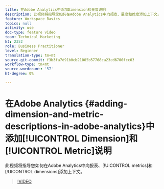 ```yaml
---
title: 在Adobe Analytics中添加Dimension和量度说明
description: 此视频将指导您如何在Adobe Analytics中向报表、量度和维度添加上下文。
feature: Workspace Basics
topics: null
activity: use
doc-type: feature video
team: Technical Marketing
kt: 2352
role: Business Practitioner
level: Beginner
translation-type: tm+mt
source-git-commit: f3b3fa7d91b0cb21005b57768ca23ed6700fcc03
workflow-type: tm+mt
source-wordcount: '57'
ht-degree: 0%

---
```



# 在Adobe Analytics {#adding-dimension-and-metric-descriptions-in-adobe-analytics}中添加[!UICONTROL Dimension]和[!UICONTROL  Metric]说明

此视频将指导您如何在Adobe Analytics中向报表、[!UICONTROL metrics]和[!UICONTROL dimensions]添加上下文。

>[!VIDEO](https://video.tv.adobe.com/v/25453/?quality=12)
